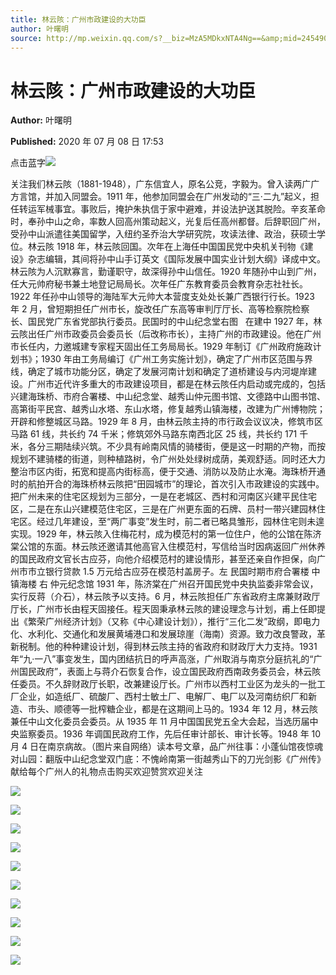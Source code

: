 ```yaml
---
title: 林云陔：广州市政建设的大功臣
author: 叶曙明
source: http://mp.weixin.qq.com/s?__biz=MzA5MDkxNTA4Ng==&amp;mid=2454909582&amp;idx=1&amp;sn=1c0cd86c897dfa44ca641d6eb36928e4&amp;chksm=87a23aefb0d5b3f9f7b796e2197ac442fc66f6fb839788acb851d7578466d2595f1bfc5aeb78&poc_token=HJ_Do2ejHyO-wNZGG8Q1S8FdPgy1YBBEob-nUEme
---
```


# 林云陔：广州市政建设的大功臣

**Author:** 叶曙明

**Published:** 2020 年 07 月 08 日 17:53

点击蓝字![](https://mmbiz.qpic.cn/mmbiz_gif/Ljib4So7yuWiaZicicVdVyXPlCQ4ay6sjDoSnONTZS6hpXzVt3gZhHvjlIFeu7wz3eWMibuNHFia7rMwGs8xYY5oIMIw/640?wx_fmt=gif)

关注我们林云陔（1881-1948），广东信宜人，原名公竞，字毅为。曾入读两广广方言馆，并加入同盟会。1911 年，他参加同盟会在广州发动的“三·二九”起义，担任转运军械事宜。事败后，掩护朱执信于家中避难，并设法护送其脱险。辛亥革命时，奉孙中山之命，率数人回高州策动起义，光复后任高州都督。后辞职回广州，受孙中山派遣往美国留学，入纽约圣乔治大学研究院，攻读法律、政治，获硕士学位。林云陔 1918 年，林云陔回国。次年在上海任中国国民党中央机关刊物《建设》杂志编辑，其间将孙中山手订英文《国际发展中国实业计划大纲》译成中文。林云陔为人沉默寡言，勤谨职守，故深得孙中山信任。1920 年随孙中山到广州，任大元帅府秘书兼土地登记局局长。次年任广东教育委员会教育杂志社社长。1922 年任孙中山领导的海陆军大元帅大本营度支处处长兼广西银行行长。1923 年 2 月，曾短期担任广州市长，旋改任广东高等审判厅厅长、高等检察院检察长、国民党广东省党部执行委员。民国时的中山纪念堂右图   在建中 1927 年，林云陔出任广州市政委员会委员长（后改称市长），主持广州的市政建设。他在广州市长任内，力邀城建专家程天固出任工务局局长。1929 年制订《广州政府施政计划书》；1930 年由工务局编订《广州工务实施计划》，确定了广州市区范围与界线，确定了城市功能分区，确定了发展河南计划和确定了道桥建设与内河堤岸建设。广州市近代许多重大的市政建设项目，都是在林云陔任内启动或完成的，包括兴建海珠桥、市府合署楼、中山纪念堂、越秀山仲元图书馆、文德路中山图书馆、高第街平民宫、越秀山水塔、东山水塔，修复越秀山镇海楼，改建为广州博物院；开辟和修整城区马路。1929 年 8 月，由林云陔主持的市行政会议议决，修筑市区马路 61 线，共长约 74 千米；修筑郊外马路东南西北区 25 线，共长约 171 千米，各分三期陆续兴筑。不少具有岭南风情的骑楼街，便是这一时期的产物，而按规划不建骑楼的街道，则种植路树，令广州处处绿树成荫，美观舒适。同时还大力整治市区内街，拓宽和提高内街标高，便于交通、消防以及防止水淹。海珠桥开通时的航拍开合的海珠桥林云陔把“田园城市”的理论，首次引入市政建设的实践中。把广州未来的住宅区规划为三部分，一是在老城区、西村和河南区兴建平民住宅区，二是在东山兴建模范住宅区，三是在广州更东面的石牌、员村一带兴建园林住宅区。经过几年建设，至“两广事变”发生时，前二者已略具雏形，园林住宅则未遑实现。1929 年，林云陔入住梅花村，成为模范村的第一位住户，他的公馆在陈济棠公馆的东面。林云陔还邀请其他高官入住模范村，写信给当时因病返回广州休养的国民政府文官长古应芬，向他介绍模范村的建设情形，甚至还亲自作担保，向广州市市立银行贷款 1.5 万元给古应芬在模范村盖房子。左 民国时期市府合署楼 中 镇海楼 右 仲元纪念馆 1931 年，陈济棠在广州召开国民党中央执监委非常会议，实行反蒋（介石），林云陔予以支持。6 月，林云陔担任广东省政府主席兼财政厅厅长，广州市长由程天固接任。程天固秉承林云陔的建设理念与计划，甫上任即提出《繁荣广州经济计划》（又称《中心建设计划》），推行“三化二发”政纲，即电力化、水利化、交通化和发展黄埔港口和发展琼崖（海南）资源。致力改良警政，革新税制。他的种种建设计划，得到林云陔主持的省政府和财政厅大力支持。1931 年“九·一八”事变发生，国内团结抗日的呼声高涨，广州取消与南京分庭抗礼的“广州国民政府”，表面上与蒋介石恢复合作，设立国民政府西南政务委员会，林云陔任委员。不久辞财政厅长职，改兼建设厅长。广州市以西村工业区为龙头的一批工厂企业，如造纸厂、硫酸厂、西村士敏土厂、电解厂、电厂以及河南纺织厂和新造、市头、顺德等一批榨糖企业，都是在这期间上马的。1934 年 12 月，林云陔兼任中山文化委员会委员。从 1935 年 11 月中国国民党五全大会起，当选历届中央监察委员。1936 年调国民政府工作，先后任审计部长、审计长等。1948 年 10 月 4 日在南京病故。（图片来自网络）读本号文章，品广州往事：小蓬仙馆夜惊魂对山园：翻版中山纪念堂双门底：不愧岭南第一街越秀山下的刀光剑影《广州传》献给每个广州人的礼物点击购买欢迎赞赏欢迎关注

![](https://mmbiz.qpic.cn/mmbiz_jpg/PJWG74pLsMblhGfqVUljYVZAxm8rCc0Z63Z4lWl1zSvibPN9Q7fbIZaLJPeZAPcb10aw8TwPICVibTkHqrsfRC3w/640?wx_fmt=jpeg)

![](https://mmbiz.qpic.cn/mmbiz_jpg/PJWG74pLsMblhGfqVUljYVZAxm8rCc0ZexQPbNQRvajLlqEGn3XdGNR5PpqgyacezccVl4a2wmIEf1GGwOp1Yg/640?wx_fmt=jpeg)

![](https://mmbiz.qpic.cn/mmbiz_jpg/PJWG74pLsMblhGfqVUljYVZAxm8rCc0ZZ35WlQcfaa8KWDibmZh4azZVvJNz4KUkibhlq28gibf3AUhIzkTUrPlSA/640?wx_fmt=jpeg)

![](https://mmbiz.qpic.cn/mmbiz_png/Ljib4So7yuWge7Mibiad1tV0iaF8zSD5gzicbpOwDhvibVVc1HUqD7T69GQmX2RH9ss8TCOe5ghsv0TgIooPibeMuArGw/640?wx_fmt=png)

![](https://mmbiz.qpic.cn/mmbiz_jpg/PJWG74pLsMblhGfqVUljYVZAxm8rCc0ZtRIVXHB7D6GypOkUkGHQP6XrT36svlIvIKicNA3FCOSoFnZ0vjDThmQ/640?wx_fmt=jpeg)

![](https://mmbiz.qpic.cn/mmbiz_jpg/PJWG74pLsMblhGfqVUljYVZAxm8rCc0ZuZDvkGz3fewDdTsDfp4wfIgP9upyw7ALBicGmbbTSMQJibLhuiayARSVg/640?wx_fmt=jpeg)

![](https://mmbiz.qpic.cn/mmbiz_jpg/PJWG74pLsMblhGfqVUljYVZAxm8rCc0ZsDRsPfLgmuZqhdia3JPAvefNcScVaD2rr1JuibrFbRxZ2Ed7f1INYbew/640?wx_fmt=jpeg)

![](https://mmbiz.qpic.cn/mmbiz_jpg/PJWG74pLsMblhGfqVUljYVZAxm8rCc0ZSx1JSjSiajysvnzYCszssPiaBqzHVcuXHgzpZ8wDlYHPXynO0wBpwATA/640?wx_fmt=jpeg)

![](https://mmbiz.qpic.cn/mmbiz_jpg/PJWG74pLsMblhGfqVUljYVZAxm8rCc0ZKGJ23j1NHNS9TvfPp9g10RziaMzfRSWXrGK8fKt7B15xScx034pQYZA/640?wx_fmt=jpeg)

![](https://mmbiz.qpic.cn/mmbiz_jpg/oInJic7yAshiaqSneVMv9vN40LutPPrVtibBn3BXOSHAKfLwonYxPBuWIm8zHXS4yXPiaQ5PHeQ4dyXgbzXDufDGZg/640?wx_fmt=jpeg)
